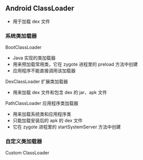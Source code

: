 ## Android ClassLoader

- 用于加载 dex 文件

### 系统类加载器

BootClassLoader 

- Java 实现的类加载器
- 用来预加载常用类，它在 zygote 进程里的 preload 方法中创建
- 应用程序不能直接调用该加载器



DexClassLoader 扩展类加载器

- 用来加载 dex 文件和包含 dex 的 jar、apk 文件



PathClassLoader 应用程序类加载器

- 用来加载系统类和应用程序类
- 只能加载安装后的 apk 的 dex 文件
- 它在 zygote 进程里的 startSystemServer 方法中创建



### 自定义类加载器

Custom ClassLoader

